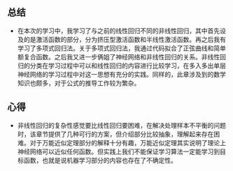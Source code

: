 ## 总结

 - 在本次的学习中，我学习了与之前的线性回归不同的非线性回归，其中首先设及的是激活函数的部分，分为挤压型激活函数和半线性激活函数。再之后我有学习了多项式回归法。关于多项式回归法，我通过代码拟合了正弦曲线和简单额复合函数。之后我又进一步俩姐了神经网络和非线性回归的关系。非线性回归的分类在学习过程中可以和线性回归的内容进行比较学习，在多入多出单层神经网络的学习过程中对这一思想有充分的实践。同样的，此章涉及到的数学知识也颇多，对于公式的推导工作较为繁杂。

## 心得

 - 非线性回归的复杂性感觉要比线性回归要困难，在解决处理样本不平衡的问题时，该章节提供了几种可行的方案，但介绍部分比较抽象，理解起来存在困难。对于万能近似定理部分的解释十分有趣，万能近似定理其实说明了理论上神经网络可以近似任何函数。但实践上我们不能保证学习算法一定能学习到目标函数，也就是说机器学习部分的内容也存在了不确定性。